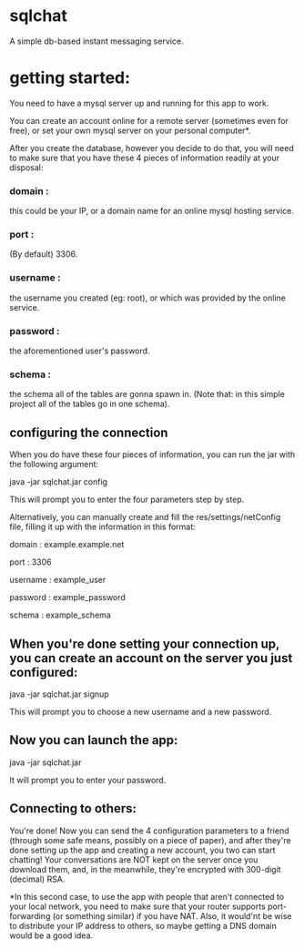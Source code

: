 # sqlchat
A simple db-based instant messaging service.

# getting started:

You need to have a mysql server up and running for this app to work. 

You can create an account online for a remote server (sometimes even for free),
or set your own mysql server on your personal computer*.

After you create the database, however you decide to do that, you will need to make sure that you have these
4 pieces of information readily at your disposal:

### domain : 
this could be your IP, or a domain name for an online mysql hosting service. 

### port : 
(By default) 3306.

### username : 
the username you created (eg: root), or which was provided by the online service. 

### password : 
the aforementioned user's password.

### schema : 
the schema all of the tables are gonna spawn in. 
(Note that: in this simple project all of the tables go in one schema).

## configuring the connection

When you do have these four pieces of information, you can run the jar with the following argument:

java -jar sqlchat.jar config

This will prompt you to enter the four parameters step by step.

Alternatively, you can manually create and fill the res/settings/netConfig file, filling 
it up with the information in this format:

domain : example.example.net

port : 3306 

username : example_user

password : example_password

schema : example_schema


## When you're done setting your connection up, you can create an account on the server you just configured:

java -jar sqlchat.jar signup

This will prompt you to choose a new username and a new password.

## Now you can launch the app:

java -jar sqlchat.jar

It will prompt you to enter your password.

## Connecting to others:
You're done! Now you can send the 4 configuration parameters to a friend (through some safe means, possibly 
on a piece of paper), and after they're done setting up the app and creating a new account, you two
can start chatting! Your conversations are NOT kept on the server once you download them, and, in the 
meanwhile, they're encrypted with 300-digit (decimal) RSA.








*In this second case, to use the app with people that aren't connected to your
local network, you need to make sure that your router supports port-forwarding 
(or something similar) if you have NAT. Also, it would'nt be wise to 
distribute your IP address to others, so maybe getting a DNS domain
would be a good idea.
